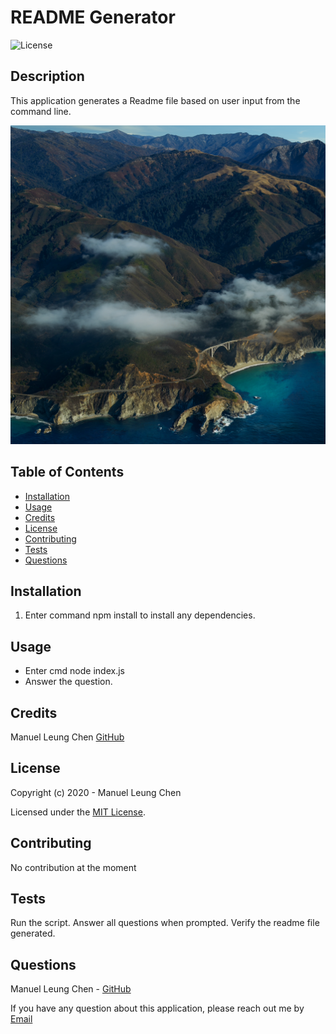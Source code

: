 
    
# README Generator
![License](https://img.shields.io/badge/License%3A-mit-darkgreen.svg)

## Description  
This application generates a Readme file based on user input from the command line.

![Screenshot](./images/screenshot.png)

    
## Table of Contents   
* [Installation](#installation)
* [Usage](#usage)
* [Credits](#credits)
* [License](#license)
* [Contributing](#contributing)
* [Tests](#tests)
* [Questions](#questions)

## Installation
1. Enter command npm install to install any dependencies.
    
    
## Usage    
* Enter cmd node index.js
* Answer the question.
    
    
## Credits  
Manuel Leung Chen [GitHub](https://github.com/manuelleungchen)

## License
Copyright (c) 2020 - Manuel Leung Chen

Licensed under the [MIT License](https://choosealicense.com/licenses/mit/).
 
## Contributing
No contribution at the moment

## Tests
Run the script. Answer all questions when prompted. Verify the readme file generated.  

## Questions
Manuel Leung Chen - [GitHub](https://github.com/manuelleungchen )

If you have any question about this application, please reach out me by [Email](manung64@hotmail.com)

